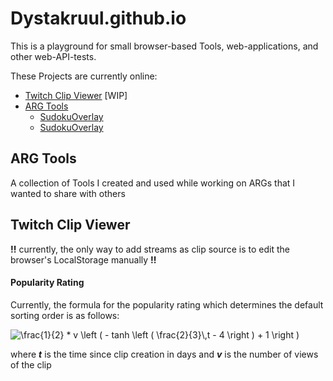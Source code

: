 # Dystakruul.github.io

This is a playground for small browser-based Tools, web-applications, and other web-API-tests.

These Projects are currently online:

- [Twitch Clip Viewer](https://dystakruul.github.io/DystasClipViewer/) [WIP]
- [ARG Tools](https://dystakruul.github.io/ARG_Tools/)
  - [SudokuOverlay](https://dystakruul.github.io/ARG_Tools/Cyberpunk2077/SudokuOverlay/)
  - [SudokuOverlay](https://dystakruul.github.io/ARG_Tools/Cyberpunk2077/ClockCodeSolver/)

## ARG Tools

A collection of Tools I created and used while working on ARGs that I wanted to share with others

## Twitch Clip Viewer

**!!** currently, the only way to add streams as clip source is to edit the browser's LocalStorage manually **!!**

#### Popularity Rating

Currently, the formula for the popularity rating which determines the default sorting order is as follows:

<img src="https://latex.codecogs.com/gif.latex?\frac{1}{2}&space;*&space;v&space;\left&space;(&space;-&space;tanh&space;\left&space;(&space;\frac{2}{3}\,t&space;-&space;4&space;\right&space;)&space;&plus;&space;1&space;\right&space;)" title="\frac{1}{2} * v \left ( - tanh \left ( \frac{2}{3}\,t - 4 \right ) + 1 \right )" />

where ***t*** is the time since clip creation in days and ***v*** is the number of views of the clip
